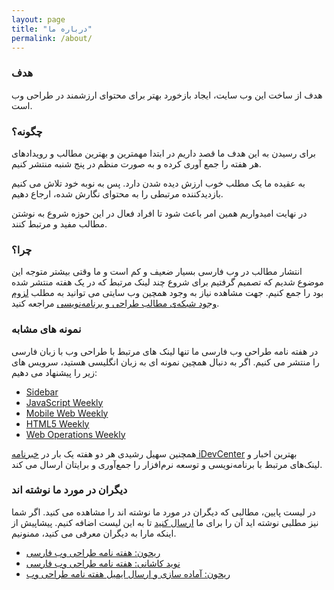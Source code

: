 ```yaml
---
layout: page
title: "درباره ما"
permalink: /about/
---
```

### هدف
هدف از ساخت این وب سایت، ایجاد بازخورد بهتر برای محتوای ارزشمند در طراحی وب است.

### چگونه؟
برای رسیدن به این هدف ما قصد داریم در ابتدا مهمترین و بهترین مطالب و رویدادهای هر هفته را جمع آوری کرده و به صورت منظم در پنج شنبه منتشر کنیم.

به عقیده ما یک مطلب خوب ارزش دیده شدن دارد. پس به نوبه خود تلاش می کنیم بازدیدکننده مرتبطی را به محتوای نگارش شده، ارجاع دهیم.

در نهایت امیدواریم همین امر باعث شود تا افراد فعال در این حوزه شروع به نوشتن مطالب مفید و مرتبط کنند.

### چرا؟
انتشار مطالب در وب فارسی بسیار ضعیف و کم است و ما وقتی بیشتر متوجه این موضوع شدیم که تصمیم گرفتیم برای شروع چند لینک مرتبط که در یک هفته منتشر شده بود را جمع کنیم. جهت مشاهده نیاز به وجود همچین وب سایتی می توانید به مطلب [لزوم وجود شبکه‌ی مطالب طراحی و برنامه‌نویسی](http://front-end.ir/general/why-we-need-a-network-for-ui-ux-and-programming-resources/) مراجعه کنید.

### نمونه های مشابه
در هفته نامه طراحی وب فارسی ما تنها لینک های مرتبط با طراحی وب با زبان فارسی را منتشر می کنیم. اگر به دنبال همچین نمونه ای به زبان انگلیسی هستید، سرویس های زیر را پیشنهاد می دهیم:

* [Sidebar](http://sidebar.io/)
* [JavaScript Weekly](http://javascriptweekly.com/)
* [Mobile Web Weekly](http://mobilewebweekly.co/)
* [HTML5 Weekly](http://html5weekly.com/)
* [Web Operations Weekly](http://webopsweekly.com/)

همچنین سهیل رشیدی هر دو هفته یک بار در [خبرنامه iDevCenter](http://idevcenter.com/newsletter/) بهترین اخبار و لینک‌های مرتبط با برنامه‌نویسی و توسعه نرم‌افزار را جمع‌آوری و برایتان ارسال می کند.

### دیگران در مورد ما نوشته اند
در لیست پایین، مطالبی که دیگران در مورد ما نوشته اند را مشاهده می کنید. اگر شما نیز مطلبی نوشته اید آن را برای ما [ارسال کنید](/contact/) تا به این لیست اضافه کنیم. پیشاپیش از اینکه مارا به دیگران معرفی می کنید، ممنونیم.

* [ریحون: هفته نامه طراحی وب فارسی](http://reyhoun.com/fa/blog/ui-toread/)
* [نوید کاشانی: هفته نامه طراحی وب فارسی](http://navid.kashani.ir/569/ui-toread/)
* [ریحون: آماده سازی و ارسال ایمیل هفته نامه طراحی وب](http://reyhoun.com/fa/blog/email-template/)
